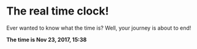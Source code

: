 # The real time clock!

Ever wanted to know what the time is? Well, your journey is about to end!

**The time is Nov 23, 2017, 15:38**
